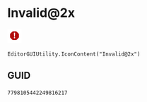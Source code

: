 # Invalid@2x
![](/img/Invalid@2x.png)

``` CSharp
EditorGUIUtility.IconContent("Invalid@2x")
```
## GUID
```
7798105442249816217
```

